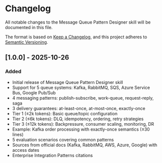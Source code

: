 # Changelog

All notable changes to the Message Queue Pattern Designer skill will be documented in this file.

The format is based on [Keep a Changelog](https://keepachangelog.com/en/1.0.0/),
and this project adheres to [Semantic Versioning](https://semver.org/spec/v2.0.0.html).

## [1.0.0] - 2025-10-26

### Added
- Initial release of Message Queue Pattern Designer skill
- Support for 5 queue systems: Kafka, RabbitMQ, SQS, Azure Service Bus, Google Pub/Sub
- 4 messaging patterns: publish-subscribe, work-queue, request-reply, saga
- 3 delivery guarantees: at-least-once, at-most-once, exactly-once
- Tier 1 (≤2k tokens): Basic queue/topic configuration
- Tier 2 (≤6k tokens): DLQ, idempotency, ordering, retry strategies
- Tier 3 (≤12k tokens): Backpressure, consumer scaling, monitoring, DR
- Example: Kafka order processing with exactly-once semantics (≤30 lines)
- 5 evaluation scenarios covering common patterns
- Sources from official docs (Kafka, RabbitMQ, AWS, Azure, Google) with access dates
- Enterprise Integration Patterns citations
